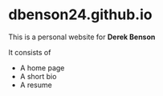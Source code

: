 # dbenson24.github.io
This is a personal website for **Derek Benson**

It consists of

* A home page
* A short bio
* A resume
